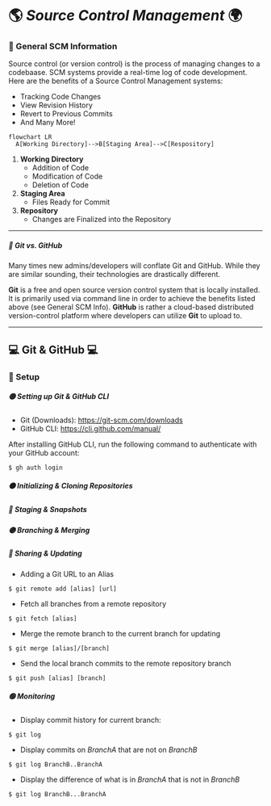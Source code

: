 # :earth_americas: _Source Control Management_ :earth_africa:

<!--General SCM-->
### :banana: General SCM Information
Source control (or version control) is the process of managing changes to a codebaase. SCM systems provide a real-time log of code development. Here are the benefits of a Source Control Management systems:
- Tracking Code Changes
- View Revision History
- Revert to Previous Commits
- And Many More!

```mermaid
flowchart LR
  A[Working Directory]-->B[Staging Area]-->C[Respository]
```

1. **Working Directory**
    - Addition of Code
    - Modification of Code
    - Deletion of Code
2. **Staging Area**
    - Files Ready for Commit
3. **Repository**
    - Changes are Finalized into the Repository

___
<!--Git vs GitHub-->
##### :orange: Git vs. GitHub
Many times new admins/developers will conflate Git and GitHub. While they are similar sounding, their technologies are drastically different.

**Git** is a free and open source version control system that is locally installed. It is primarily used via command line in order to achieve the benefits listed above (see General SCM Info). **GitHub** is rather a cloud-based distributed version-control platform where developers can utilize **Git** to upload to.

___
<!--Cheat Sheet-->
## :computer: Git & GitHub :computer:
### :notebook: Setup
##### :yellow_circle: Setting up Git & GitHub CLI
 - Git (Downloads): https://git-scm.com/downloads
 - GitHub CLI: https://cli.github.com/manual/


After installing GitHub CLI, run the following command to authenticate with your GitHub account:
```
$ gh auth login
```

##### :orange_circle: Initializing & Cloning Repositories







##### :red_circle: Staging & Snapshots

##### :purple_circle: Branching & Merging

##### :large_blue_circle: Sharing & Updating
- Adding a Git URL to an Alias
```
$ git remote add [alias] [url]
```
- Fetch all branches from a remote repository
```
$ git fetch [alias]
```
- Merge the remote branch to the current branch for updating
```
$ git merge [alias]/[branch]
```
- Send the local branch commits to the remote repository branch
```
$ git push [alias] [branch]
```

##### :green_circle: Monitoring
- Display commit history for current branch:
```
$ git log
```
- Display commits on _BranchA_ that are not on _BranchB_
```
$ git log BranchB..BranchA
```
- Display the difference of what is in _BranchA_ that is not in _BranchB_
```
$ git log BranchB...BranchA
```
